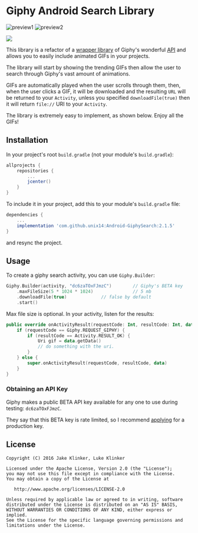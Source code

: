 # Giphy Android Search Library
![preview1](artwork/preview.png) ![preview2](artwork/preview2.png)

[![](https://jitpack.io/v/unix14/Android-GiphySearch.svg)](https://jitpack.io/#unix14/Android-GiphySearch)


This library is a refactor of a [wrapper library](https://github.com/klinker24/Android-GiphySearch) of Giphy's wonderful [API](https://github.com/Giphy/GiphyAPI) and allows you to easily include animated GIFs in your projects.

The library will start by showing the trending GIFs then allow the user to search through Giphy's vast amount of animations.

GIFs are automatically played when the user scrolls through them, then, when the user clicks a GIF, it will be downloaded and the resulting `URL` will be returned to your `Activity`, unless you specified `downloadFile(true)` then it will return `file://` URI to your `Activity`.

The library is extremely easy to implement, as shown below. Enjoy all the GIFs!

## Installation

In your project's root `build.gradle` (not your module's `build.gradle`):

```groovy
allprojects {
    repositories {
        ...
        jcenter()
    }
}
```

To include it in your project, add this to your module's `build.gradle` file:

```groovy
dependencies {
    ...
    implementation 'com.github.unix14:Android-GiphySearch:2.1.5'
}
```

and resync the project.

## Usage

To create a giphy search activity, you can use `Giphy.Builder`:

```kotlin
Giphy.Builder(activity, "dc6zaTOxFJmzC")    	// Giphy's BETA key
    .maxFileSize(5 * 1024 * 1024)               // 5 mb
    .downloadFile(true)				// false by default
    .start()
```

Max file size is optional. In your activity, listen for the results:

```kotlin
public override onActivityResult(requestCode: Int, resultCode: Int, data: Intent) {
    if (requestCode == Giphy.REQUEST_GIPHY) {
        if (resultCode == Activity.RESULT_OK) {
            Uri gif = data.getData()
            // do something with the uri.
        }
    } else {
        super.onActivityResult(requestCode, resultCode, data)
    }
}
```

### Obtaining an API Key

Giphy makes a public BETA API key available for any one to use during testing: `dc6zaTOxFJmzC`.

They say that this BETA key is rate limited, so I recommend [applying](http://api.giphy.com/submit) for a production key.

## License

    Copyright (C) 2016 Jake Klinker, Luke Klinker

    Licensed under the Apache License, Version 2.0 (the "License");
    you may not use this file except in compliance with the License.
    You may obtain a copy of the License at

       http://www.apache.org/licenses/LICENSE-2.0

    Unless required by applicable law or agreed to in writing, software
    distributed under the License is distributed on an "AS IS" BASIS,
    WITHOUT WARRANTIES OR CONDITIONS OF ANY KIND, either express or implied.
    See the License for the specific language governing permissions and
    limitations under the License.
